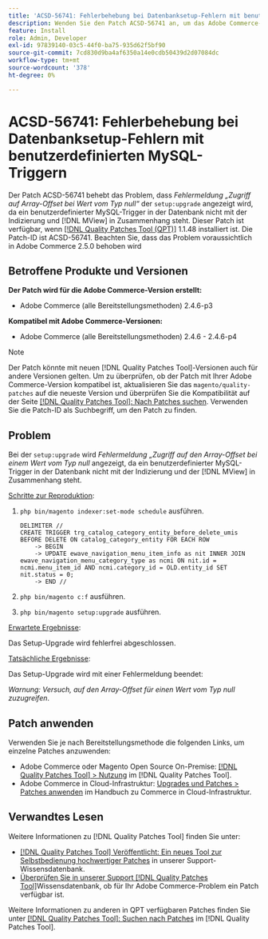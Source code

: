 ```yaml
---
title: 'ACSD-56741: Fehlerbehebung bei Datenbanksetup-Fehlern mit benutzerdefinierten MySQL-Triggern'
description: Wenden Sie den Patch ACSD-56741 an, um das Adobe Commerce-Problem zu beheben, bei dem während „setup:upgrade“ eine Fehlermeldung „Zugriff auf Array-Offset mit dem Wert null“ angezeigt wird, da ein benutzerdefinierter MySQL-Trigger in der Datenbank nicht mit der Indizierung und  [!DNL MView] in Zusammenhang steht.
feature: Install
role: Admin, Developer
exl-id: 97839140-03c5-44f0-ba75-935d62f5bf90
source-git-commit: 7cd830d9ba4af6350a14e0cdb50439d2d07084dc
workflow-type: tm+mt
source-wordcount: '378'
ht-degree: 0%

---
```


# ACSD-56741: Fehlerbehebung bei Datenbanksetup-Fehlern mit benutzerdefinierten MySQL-Triggern

Der Patch ACSD-56741 behebt das Problem, dass *Fehlermeldung „Zugriff auf Array-Offset bei Wert vom Typ null“* der `setup:upgrade` angezeigt wird, da ein benutzerdefinierter MySQL-Trigger in der Datenbank nicht mit der Indizierung und [!DNL MView] in Zusammenhang steht. Dieser Patch ist verfügbar, wenn [[!DNL Quality Patches Tool (QPT)]](/help/announcements/adobe-commerce-announcements/magento-quality-patches-released-new-tool-to-self-serve-quality-patches.md) 1.1.48 installiert ist. Die Patch-ID ist ACSD-56741. Beachten Sie, dass das Problem voraussichtlich in Adobe Commerce 2.5.0 behoben wird

## Betroffene Produkte und Versionen

**Der Patch wird für die Adobe Commerce-Version erstellt:**

* Adobe Commerce (alle Bereitstellungsmethoden) 2.4.6-p3

**Kompatibel mit Adobe Commerce-Versionen:**

* Adobe Commerce (alle Bereitstellungsmethoden) 2.4.6 - 2.4.6-p4

>[!NOTE]
>
>Der Patch könnte mit neuen [!DNL Quality Patches Tool]-Versionen auch für andere Versionen gelten. Um zu überprüfen, ob der Patch mit Ihrer Adobe Commerce-Version kompatibel ist, aktualisieren Sie das `magento/quality-patches` auf die neueste Version und überprüfen Sie die Kompatibilität auf der Seite [[!DNL Quality Patches Tool]: Nach Patches suchen](https://experienceleague.adobe.com/tools/commerce-quality-patches/index.html). Verwenden Sie die Patch-ID als Suchbegriff, um den Patch zu finden.

## Problem

Bei der `setup:upgrade` wird *Fehlermeldung „Zugriff auf den Array-Offset bei einem Wert vom Typ null* angezeigt, da ein benutzerdefinierter MySQL-Trigger in der Datenbank nicht mit der Indizierung und der [!DNL MView] in Zusammenhang steht.

<u>Schritte zur Reproduktion</u>:

1. `php bin/magento indexer:set-mode schedule` ausführen.

   ```
   DELIMITER //
   CREATE TRIGGER trg_catalog_category_entity_before_delete_umis BEFORE DELETE ON catalog_category_entity FOR EACH ROW
       -> BEGIN
       -> UPDATE ewave_navigation_menu_item_info as nit INNER JOIN ewave_navigation_menu_category_type as ncmi ON nit.id = ncmi.menu_item_id AND ncmi.category_id = OLD.entity_id SET nit.status = 0;
       -> END //
   ```

1. `php bin/magento c:f` ausführen.
1. `php bin/magento setup:upgrade` ausführen.

<u>Erwartete Ergebnisse</u>:

Das Setup-Upgrade wird fehlerfrei abgeschlossen.

<u>Tatsächliche Ergebnisse</u>:

Das Setup-Upgrade wird mit einer Fehlermeldung beendet:

*Warnung: Versuch, auf den Array-Offset für einen Wert vom Typ null zuzugreifen*.

## Patch anwenden

Verwenden Sie je nach Bereitstellungsmethode die folgenden Links, um einzelne Patches anzuwenden:

* Adobe Commerce oder Magento Open Source On-Premise: [[!DNL Quality Patches Tool] > Nutzung](https://experienceleague.adobe.com/docs/commerce-operations/tools/quality-patches-tool/usage.html) im [!DNL Quality Patches Tool].
* Adobe Commerce in Cloud-Infrastruktur: [Upgrades und Patches > Patches anwenden](https://experienceleague.adobe.com/docs/commerce-cloud-service/user-guide/develop/upgrade/apply-patches.html) im Handbuch zu Commerce in Cloud-Infrastruktur.

## Verwandtes Lesen

Weitere Informationen zu [!DNL Quality Patches Tool] finden Sie unter:

* [[!DNL Quality Patches Tool] Veröffentlicht: Ein neues Tool zur Selbstbedienung hochwertiger Patches](/help/announcements/adobe-commerce-announcements/magento-quality-patches-released-new-tool-to-self-serve-quality-patches.md) in unserer Support-Wissensdatenbank.
* [Überprüfen Sie in unserer Support [!DNL Quality Patches Tool]](/help/support-tools/patches-available-in-qpt-tool/check-patch-for-magento-issue-with-magento-quality-patches.md)Wissensdatenbank, ob für Ihr Adobe Commerce-Problem ein Patch verfügbar ist.

Weitere Informationen zu anderen in QPT verfügbaren Patches finden Sie unter [[!DNL Quality Patches Tool]: Suchen nach Patches](https://experienceleague.adobe.com/tools/commerce-quality-patches/index.html) im [!DNL Quality Patches Tool].

